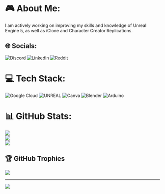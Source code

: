 #  🎮 About Me:
I am actively working on improving my skills and knowledge of Unreal Engine 5, as well as iClone and Character Creator Replications.


## 🌐 Socials:
[![Discord](https://img.shields.io/badge/Discord-%237289DA.svg?logo=discord&logoColor=white)](https://discord.gg/https://discord.gg/Tbhjhb8s) [![LinkedIn](https://img.shields.io/badge/LinkedIn-%230077B5.svg?logo=linkedin&logoColor=white)]([https://linkedin.com/in/ömer-faruk-arslan-11b83423a](https://www.linkedin.com/in/%C3%B6mer-arslan-11b83423a?lipi=urn%3Ali%3Apage%3Ad_flagship3_profile_view_base_contact_details%3BBp0dVx9jSb662XPRrDIr9w%3D%3D)) [![Reddit](https://img.shields.io/badge/Reddit-%23FF4500.svg?logo=Reddit&logoColor=white)](https://reddit.com/user/ArsIIan) 

# 💻 Tech Stack:
![Google Cloud](https://img.shields.io/badge/Google%20Cloud-%234285F4.svg?style=plastic&logo=google-cloud&logoColor=white) ![UNREAL](https://img.shields.io/badge/unreal-%2320232a.svg?style=plastic&logo=unreal-engine&logoColor=white) ![Canva](https://img.shields.io/badge/Canva-%2300C4CC.svg?style=plastic&logo=Canva&logoColor=white) ![Blender](https://img.shields.io/badge/blender-%23F5792A.svg?style=plastic&logo=blender&logoColor=white) ![Arduino](https://img.shields.io/badge/-Arduino-00979D?style=plastic&logo=Arduino&logoColor=white)
# 📊 GitHub Stats:
![](https://github-readme-stats.vercel.app/api?username=Arsllann&theme=dark&hide_border=false&include_all_commits=false&count_private=false)<br/>
![](https://github-readme-streak-stats.herokuapp.com/?user=Arsllann&theme=dark&hide_border=false)<br/>
![](https://github-readme-stats.vercel.app/api/top-langs/?username=Arsllann&theme=dark&hide_border=false&include_all_commits=false&count_private=false&layout=compact)

## 🏆 GitHub Trophies
![](https://github-profile-trophy.vercel.app/?username=Arsllann&theme=oldie&no-frame=true&no-bg=true&margin-w=4)

---
[![](https://visitcount.itsvg.in/api?id=Arsllann&icon=2&color=0)](https://visitcount.itsvg.in)

<!-- Proudly created with GPRM ( https://gprm.itsvg.in ) -->
